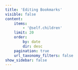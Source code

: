```yaml
---
title: 'Editing Bookmarks'
visible: false
content:
    items:
        - '@self.children'
    limit: 20
    order:
        by: date
        dir: desc
    pagination: true
    url_taxonomy_filters: false
show_sidebar: false
---
```


